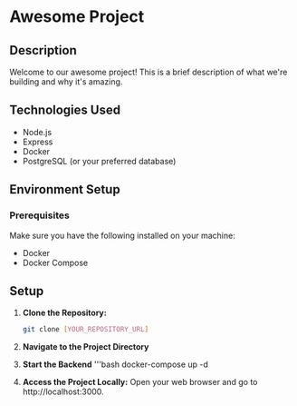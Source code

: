 # Awesome Project

## Description
Welcome to our awesome project! This is a brief description of what we're building and why it's amazing.

## Technologies Used
- Node.js
- Express
- Docker
- PostgreSQL (or your preferred database)

## Environment Setup

### Prerequisites
Make sure you have the following installed on your machine:
- Docker
- Docker Compose

## Setup

1. **Clone the Repository:**
   ```bash
   git clone [YOUR_REPOSITORY_URL]

2. **Navigate to the Project Directory**

3. **Start the Backend**
   '''bash
   docker-compose up -d

4. **Access the Project Locally:**
   Open your web browser and go to http://localhost:3000.

